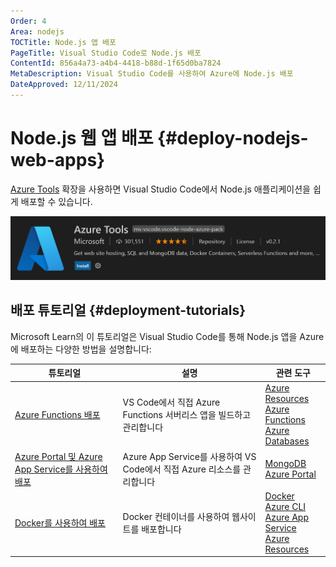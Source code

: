 ```yaml
---
Order: 4
Area: nodejs
TOCTitle: Node.js 앱 배포
PageTitle: Visual Studio Code로 Node.js 배포
ContentId: 856a4a73-a4b4-4418-b88d-1f65d0ba7824
MetaDescription: Visual Studio Code를 사용하여 Azure에 Node.js 배포
DateApproved: 12/11/2024
---
```

# Node.js 웹 앱 배포 {#deploy-nodejs-web-apps}

[Azure Tools](https://marketplace.visualstudio.com/items?itemName=ms-vscode.vscode-node-azure-pack) 확장을 사용하면 Visual Studio Code에서 Node.js 애플리케이션을 쉽게 배포할 수 있습니다.

![Azure Tools extension](images/azure/azure-tools.png)

## 배포 튜토리얼 {#deployment-tutorials}

Microsoft Learn의 이 튜토리얼은 Visual Studio Code를 통해 Node.js 앱을 Azure에 배포하는 다양한 방법을 설명합니다:

튜토리얼 | 설명 | 관련 도구
--- | --- | ---
[Azure Functions 배포](https://learn.microsoft.com/azure/developer/javascript/tutorial/azure-function-cosmos-db-mongo-api) | VS Code에서 직접 Azure Functions 서버리스 앱을 빌드하고 관리합니다 | [Azure Resources](https://marketplace.visualstudio.com/items?itemName=ms-azuretools.vscode-azureresourcegroups) <br /> [Azure Functions](https://marketplace.visualstudio.com/items?itemName=ms-azuretools.vscode-azurefunctions) <br /> [Azure Databases](https://marketplace.visualstudio.com/items?itemName=ms-azuretools.vscode-cosmosdb)
[Azure Portal 및 Azure App Service를 사용하여 배포](https://learn.microsoft.com/azure/app-service/tutorial-nodejs-mongodb-app) | Azure App Service를 사용하여 VS Code에서 직접 Azure 리소스를 관리합니다 | [MongoDB](https://www.mongodb.com/docs/manual/installation/) <br /> [Azure Portal](https://portal.azure.com/)
[Docker를 사용하여 배포](https://learn.microsoft.com/azure/developer/javascript/tutorial/tutorial-vscode-docker-node/tutorial-vscode-docker-node-01) | Docker 컨테이너를 사용하여 웹사이트를 배포합니다 | [Docker](https://marketplace.visualstudio.com/items?itemName=ms-azuretools.vscode-docker) <br /> [Azure CLI](https://learn.microsoft.com/cli/azure/install-azure-cli) <br /> [Azure App Service](https://marketplace.visualstudio.com/items?itemName=ms-azuretools.vscode-azureappservice) <br /> [Azure Resources](https://marketplace.visualstudio.com/items?itemName=ms-azuretools.vscode-azureresourcegroups)
